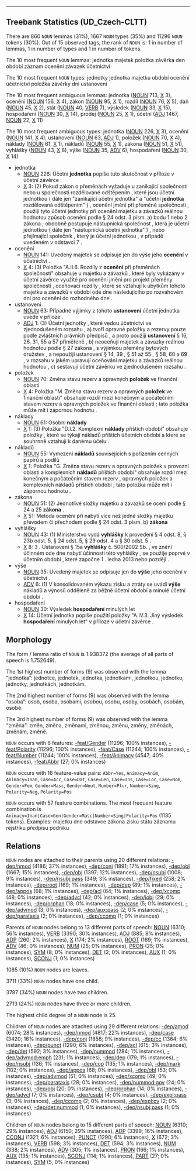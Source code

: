 

--------------------------------------------------------------------------------

## Treebank Statistics (UD_Czech-CLTT)

There are 860 `NOUN` lemmas (31%), 1667 `NOUN` types (35%) and 11296 `NOUN` tokens (30%).
Out of 15 observed tags, the rank of `NOUN` is: 1 in number of lemmas, 1 in number of types and 1 in number of tokens.

The 10 most frequent `NOUN` lemmas: jednotka majetek položka závěrka den období záznam ocenění závazek účetnictví

The 10 most frequent `NOUN` types:  jednotky jednotka majetku období ocenění účetnictví položka závěrky dni ustanovení

The 10 most frequent ambiguous lemmas: jednotka ([NOUN]() 713, [X]() 3), ocenění ([NOUN]() 156, [X]() 4), zákon ([NOUN]() 95, [X]() 1), rozdíl ([NOUN]() 76, [X]() 5), daň ([NOUN]() 45, [X]() 2), stát ([NOUN]() 40, [VERB]() 7), výsledek ([NOUN]() 33, [X]() 15), hospodaření ([NOUN]() 30, [X]() 14), prodej ([NOUN]() 25, [X]() 1), účetní ([ADJ]() 1467, [NOUN]() 22, [X]() 11)

The 10 most frequent ambiguous types:  jednotka ([NOUN]() 226, [X]() 3), ocenění ([NOUN]() 141, [X]() 4), ustanovení ([NOUN]() 63, [ADJ]() 1), položek ([NOUN]() 70, [X]() 4), náklady ([NOUN]() 61, [X]() 1), nákladů ([NOUN]() 55, [X]() 1), zákona ([NOUN]() 51, [X]() 51), vyhlášky ([NOUN]() 43, [X]() 8), výše ([NOUN]() 35, [ADV]() 6), hospodaření ([NOUN]() 30, [X]() 14)


* jednotka
  * [NOUN]() 226: Účetní <b>jednotka</b> popíše tuto skutečnost v příloze v účetní závěrce .
  * [X]() 3: (2) Pokud zákon o přeměnách vyžaduje u zanikající společnosti nebo u společnosti rozdělované odštěpením , které jsou účetní jednotkou ( dále jen "zanikající účetní jednotka" a "účetní <b>jednotka</b> rozdělovaná odštěpením" ) , ocenění jmění při přeměně společnosti , použijí tyto účetní jednotky při ocenění majetku a závazků reálnou hodnotou způsob ocenění podle § 24 odst. 3 písm. a) bodu 1 nebo 2 zákona ; obdobně postupuje nástupnická společnost , která je účetní jednotkou ( dále jen "nástupnická účetní jednotka" ) , nebo přejímající společník , který je účetní jednotkou , v případě uvedeném v odstavci 7 .
* ocenění
  * [NOUN]() 141: Uvedený majetek se odpisuje jen do výše jeho <b>ocenění</b> v účetnictví .
  * [X]() 4: (3) Položka "A.II.6. Rozdíly z <b>ocenění</b> při přeměnách společností" obsahuje u majetku a závazků , které byly vykázány v účetní závěrce využité pro ocenění jmění pro projekt přeměny společnosti , oceňovací rozdíly , které se vztahují k úbytkům tohoto majetku a závazků v období ode dne následujícího po rozvahovém dni pro ocenění do rozhodného dne .
* ustanovení
  * [NOUN]() 63: Případné výjimky z tohoto <b>ustanovení</b> účetní jednotka uvede v příloze .
  * [ADJ]() 1: (3) Účetní jednotky , které vedou účetnictví ve zjednodušeném rozsahu , a) tvoří opravné položky a rezervy pouze podle zvláštních právních předpisů , a proto použijí <b>ustanovení</b> § 16, 26, 31, 55 a 57 přiměřeně , b) neoceňují majetek a závazky reálnou hodnotou podle § 27 zákona , s výjimkou přeměny bytových družstev , a nepoužijí ustanovení § 14, 39 , § 51 až 55 , § 58, 60 a 69 , v rozsahu v jakém upravují oceňování majetku a závazků reálnou hodnotou , c) sestavují účetní závěrku ve zjednodušeném rozsahu .
* položek
  * [NOUN]() 70: Změna stavu rezerv a opravných <b>položek</b> ve finanční oblasti
  * [X]() 4: Položka "M. Změna stavu rezerv a opravných <b>položek</b> ve finanční oblasti" obsahuje rozdíl mezi konečným a počátečním stavem rezerv a opravných položek ve finanční oblasti ; tato položka může mít i zápornou hodnotu .
* náklady
  * [NOUN]() 61: Osobní <b>náklady</b>
  * [X]() 1: (3) Položka "D.I.2. Komplexní <b>náklady</b> příštích období" obsahuje položky , které se týkají nákladů příštích účetních období a které se souhrnně vztahují k danému účelu .
* nákladů
  * [NOUN]() 55: Vymezení <b>nákladů</b> souvisejících s pořízením cenných papírů a podílů
  * [X]() 1: Položka "G. Změna stavu rezerv a opravných položek v provozní oblasti a komplexních <b>nákladů</b> příštích období" obsahuje rozdíl mezi konečným a počátečním stavem rezerv , opravných položek a komplexních nákladů příštích období ; tato položka může mít i zápornou hodnotu .
* zákona
  * [NOUN]() 51: (2) Jednotlivé složky majetku a závazků se ocení podle § 24 a 25 <b>zákona</b> .
  * [X]() 51: Metoda ocenění při nabytí více než jedné složky majetku převodem či přechodem podle § 24 odst. 3 písm. b) <b>zákona</b>
* vyhlášky
  * [NOUN]() 43: (1) Ministerstvo vydá <b>vyhlášky</b> k provedení § 4 odst. 8, § 23b odst. 5, § 24 odst. 5, § 29 odst. 4 a § 30 odst. 5 .
  * [X]() 8: 3 . Ustanovení § 15a <b>vyhlášky</b> č. 500/2002 Sb. , ve znění účinném ode dne nabytí účinnosti této vyhlášky , se použije poprvé v účetním období , které započne 1 . ledna 2013 nebo později .
* výše
  * [NOUN]() 35: Uvedený majetek se odpisuje jen do <b>výše</b> jeho ocenění v účetnictví .
  * [ADV]() 6: (1) V konsolidovaném výkazu zisku a ztráty se uvádí <b>výše</b> nákladů a výnosů odděleně za běžné účetní období a minulé účetní období .
* hospodaření
  * [NOUN]() 30: Výsledek <b>hospodaření</b> minulých let
  * [X]() 14: Účetní jednotka popíše použití položky "A.IV.3. Jiný výsledek <b>hospodaření</b> minulých let" v příloze v účetní závěrce .

## Morphology

The form / lemma ratio of `NOUN` is 1.938372 (the average of all parts of speech is 1.752649).

The 1st highest number of forms (9) was observed with the lemma “jednotka”: jednotce, jednotek, jednotka, jednotkami, jednotkou, jednotku, jednotky, jednotkách, jednotkám.

The 2nd highest number of forms (9) was observed with the lemma “osoba”: osob, osoba, osobami, osobou, osobu, osoby, osobách, osobám, osobě.

The 3rd highest number of forms (9) was observed with the lemma “změna”: změn, změna, změnami, změnou, změnu, změny, změnách, změnám, změně.

`NOUN` occurs with 6 features: [-feat/Gender]() (11296; 100% instances), [-feat/Polarity]() (11296; 100% instances), [-feat/Case]() (11244; 100% instances), [-feat/Number]() (11244; 100% instances), [-feat/Animacy]() (4547; 40% instances), [-feat/Abbr]() (27; 0% instances)

`NOUN` occurs with 16 feature-value pairs: `Abbr=Yes`, `Animacy=Anim`, `Animacy=Inan`, `Case=Acc`, `Case=Dat`, `Case=Gen`, `Case=Ins`, `Case=Loc`, `Case=Nom`, `Gender=Fem`, `Gender=Masc`, `Gender=Neut`, `Number=Plur`, `Number=Sing`, `Polarity=Neg`, `Polarity=Pos`

`NOUN` occurs with 57 feature combinations.
The most frequent feature combination is `Animacy=Inan|Case=Gen|Gender=Masc|Number=Sing|Polarity=Pos` (1135 tokens).
Examples: majetku dne odstavce zákona zisku státu záznamu rejstříku předpisu podniku


## Relations

`NOUN` nodes are attached to their parents using 20 different relations: [-dep/nmod]() (4186; 37% instances), [-dep/conj]() (1891; 17% instances), [-dep/obl]() (1667; 15% instances), [-dep/obj]() (1397; 12% instances), [-dep/nsubj]() (1008; 9% instances), [-dep/nsubj:pass]() (349; 3% instances), [-dep/fixed]() (258; 2% instances), [-dep/root]() (169; 1% instances), [-dep/dep]() (89; 1% instances), [-dep/appos]() (68; 1% instances), [-dep/acl]() (64; 1% instances), [-dep/xcomp]() (48; 0% instances), [-dep/advcl]() (42; 0% instances), [-dep/iobj]() (29; 0% instances), [-dep/orphan]() (18; 0% instances), [-dep/case]() (5; 0% instances), [-dep/advmod]() (3; 0% instances), [-dep/aux:pass]() (2; 0% instances), [-dep/parataxis]() (2; 0% instances), [-dep/ccomp]() (1; 0% instances)

Parents of `NOUN` nodes belong to 13 different parts of speech: [NOUN]() (6310; 56% instances), [VERB]() (3390; 30% instances), [ADJ]() (885; 8% instances), [ADP]() (260; 2% instances), [X]() (174; 2% instances), [ROOT]() (169; 1% instances), [ADV]() (46; 0% instances), [NUM]() (25; 0% instances), [PRON]() (25; 0% instances), [SYM]() (8; 0% instances), [DET]() (2; 0% instances), [AUX]() (1; 0% instances), [SCONJ]() (1; 0% instances)

1085 (10%) `NOUN` nodes are leaves.

3711 (33%) `NOUN` nodes have one child.

3787 (34%) `NOUN` nodes have two children.

2713 (24%) `NOUN` nodes have three or more children.

The highest child degree of a `NOUN` node is 25.

Children of `NOUN` nodes are attached using 29 different relations: [-dep/amod]() (6074; 28% instances), [-dep/nmod]() (4817; 22% instances), [-dep/case]() (3420; 16% instances), [-dep/conj]() (1858; 9% instances), [-dep/cc]() (1364; 6% instances), [-dep/punct]() (1290; 6% instances), [-dep/acl]() (615; 3% instances), [-dep/det]() (592; 3% instances), [-dep/nummod]() (284; 1% instances), [-dep/advmod:emph]() (231; 1% instances), [-dep/dep]() (179; 1% instances), [-dep/nsubj]() (136; 1% instances), [-dep/cop]() (135; 1% instances), [-dep/mark]() (102; 0% instances), [-dep/appos]() (68; 0% instances), [-dep/obl]() (53; 0% instances), [-dep/advmod]() (51; 0% instances), [-dep/xcomp]() (49; 0% instances), [-dep/parataxis]() (28; 0% instances), [-dep/nummod:gov]() (24; 0% instances), [-dep/obj]() (20; 0% instances), [-dep/orphan]() (14; 0% instances), [-dep/advcl]() (7; 0% instances), [-dep/csubj]() (4; 0% instances), [-dep/expl:pass]() (3; 0% instances), [-dep/ccomp]() (2; 0% instances), [-dep/expl:pv]() (2; 0% instances), [-dep/det:nummod]() (1; 0% instances), [-dep/nsubj:pass]() (1; 0% instances)

Children of `NOUN` nodes belong to 15 different parts of speech: [NOUN]() (6310; 29% instances), [ADJ]() (6150; 29% instances), [ADP]() (3399; 16% instances), [CCONJ]() (1321; 6% instances), [PUNCT]() (1290; 6% instances), [X]() (672; 3% instances), [VERB]() (598; 3% instances), [DET]() (594; 3% instances), [NUM]() (338; 2% instances), [ADV]() (305; 1% instances), [PRON]() (166; 1% instances), [AUX]() (135; 1% instances), [SCONJ]() (114; 1% instances), [PART]() (27; 0% instances), [SYM]() (5; 0% instances)

